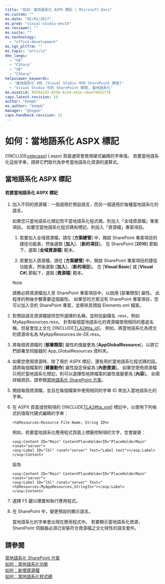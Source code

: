 ```yaml
---
title: "如何：當地語系化 ASPX 標記 | Microsoft Docs"
ms.custom: ""
ms.date: "02/02/2017"
ms.prod: "visual-studio-dev14"
ms.reviewer: ""
ms.suite: ""
ms.technology: 
  - "office-development"
ms.tgt_pltfrm: ""
ms.topic: "article"
dev_langs: 
  - "VB"
  - "CSharp"
  - "VB"
  - "CSharp"
helpviewer_keywords: 
  - "當地語系化 XML [Visual Studio 中的 SharePoint 開發]"
  - "Visual Studio 中的 SharePoint 開發, 當地語系化"
ms.assetid: 9559a1d1-6558-4c24-a51e-c6ee79432778
caps.latest.revision: 16
author: "kempb"
ms.author: "kempb"
manager: "ghogen"
caps.handback.revision: 15
---
```

# 如何：當地語系化 ASPX 標記
  [!INCLUDE[vstecasp](../sharepoint/includes/vstecasp-md.md)] \(.aspx\) 頁面通常會使用硬式編碼的字串值。  若要當地語系化這些字串，請將它們取代為參考當地語系化資源的運算式。  
  
## 當地語系化 ASPX 標記  
  
#### 若要當地語系化 ASPX 標記  
  
1.  加入不同的資源檔：一個適用於預設語言，而另一個適用於每種當地語系化的語言。  
  
     如果您只當地語系化標記而不當地語系化程式碼，則加入「全域資源檔」專案項目。  如要您當地語系化程式碼和標記，則加入「資源檔」專案項目。  
  
    1.  若要加入全域資源檔，請在 \[**方案總管**\] 中，開啟 SharePoint 專案項目的捷徑功能表，然後選取 \[**加入**\]、\[**新的項目**\]。  在 SharePoint \[**2010**\] 節點下，選取 \[**全域資源檔**\] 範本。  
  
    2.  若要加入資源檔，請在 \[**方案總管**\] 中，開啟 SharePoint 專案項目的捷徑功能表，然後選取 \[**加入**\]、\[**新的項目**\]。  在 \[**Visual Basic**\] 或 \[**Visual C\#**\] 節點下，選取 \[**資源檔**\] 範本。  
  
    > [!NOTE]  
    >  請務必將資源檔加入至 SharePoint 專案項目中，以啟用 \[部署類型\] 屬性。  此程序的稍後步驟需要這個屬性。  如果您的方案沒有 SharePoint 專案項目，您可以加入空的 SharePoint 專案，並移除其預設 Elements.xml 檔案。  
  
2.  對預設語言資源檔提供您所選擇的名稱，並附加副檔名 .resx，例如 MyAppResources.resx。  針對每個當地語系化的資源檔使用相同的基底名稱，但是會加上文化 [!INCLUDE[TLA2#tla_id](../sharepoint/includes/tla2sharptla-id-md.md)]。  例如，將當地語系化為德文的資源命名為 MyAppResources.de\-DE.resx。  
  
3.  將每個資源檔的 \[**部署類型**\] 屬性的值變更為 \[**AppGlobalResource**\]，以將它們部署至伺服器的 App\_GlobalResources 資料夾。  
  
4.  如果您使用資源時，除了用於 ASPX 標記，還有用於當地語系化程式碼的話，請將每個檔案的 \[**建置動作**\] 屬性設定保留為 \[**內嵌資源**\]。  如果您使用資源檔只用於當地語系化標記，則可以選擇性地將檔案的屬性值變更為 \[**內容**\]。  如需詳細資訊，請參閱[當地語系化 SharePoint 方案](../sharepoint/localizing-sharepoint-solutions.md)。  
  
5.  開啟每個資源檔，並且在每個檔案中使用相同的字串 ID 來加入當地語系化的字串。  
  
6.  在 ASPX 頁面或控制項的 [!INCLUDE[TLA2#tla_xml](../sharepoint/includes/tla2sharptla-xml-md.md)] 標記中，以使用下列格式的值取代硬式編碼的字串：  
  
    ```  
    <%$Resources:Resource File Name, String ID%>  
    ```  
  
     例如，若要當地語系化應用程式頁面上標籤控制項的文字，您會變更：  
  
    ```  
    <asp:Content ID="Main" ContentPlaceHolderID="PlaceHolderMain" runat="server">  
    <asp:Label ID="lbl" runat="server" Text="Label text"></asp:Label>  
    </asp:Content>  
    ```  
  
     設為  
  
    ```  
    <asp:Content ID="Main" ContentPlaceHolderID="PlaceHolderMain" runat="server">  
    <asp:Label ID="lbl" runat="server" Text="<%$Resources:MyAppResources,String1%>"></asp:Label>  
    </asp:Content>  
    ```  
  
7.  選擇 F5 鍵以建置和執行應用程式。  
  
8.  在 SharePoint 中，變更預設的顯示語言。  
  
     當地語系化的字串會出現在應用程式中。  若要顯示當地語系化資源，SharePoint 伺服器必須已安裝符合資源檔之文化特性的語言套件。  
  
## 請參閱  
 [當地語系化 SharePoint 方案](../sharepoint/localizing-sharepoint-solutions.md)   
 [如何：當地語系化功能](../sharepoint/how-to-localize-a-feature.md)   
 [如何：新增資源檔](../sharepoint/how-to-add-a-resource-file.md)   
 [如何：當地語系化程式碼](../sharepoint/how-to-localize-code.md)  
  
  